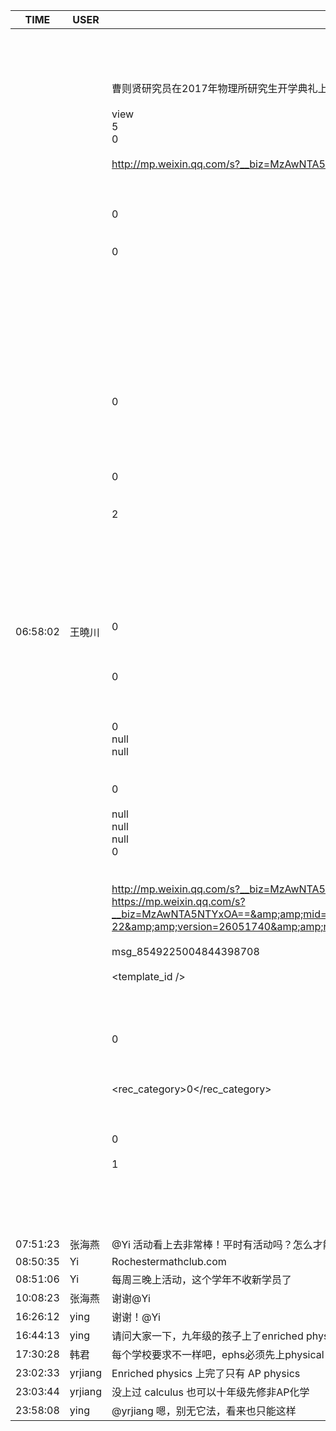 TIME | USER | MESSAGE
--- | --- | ---
06:58:02 | 王曉川 | <?xml version="1.0"?><br/><msg><br/>	<appmsg appid="" sdkver="0"><br/>		<title>装物理学家很欢乐很沉重</title><br/>		<des>曹则贤研究员在2017年物理所研究生开学典礼上的致辞各位年轻的朋友，大家好，欢迎大家从今天起正式加入物理所。</des><br/>		<username /><br/>		<action>view</action><br/>		<type>5</type><br/>		<showtype>0</showtype><br/>		<content /><br/>		<url>http://mp.weixin.qq.com/s?__biz=MzAwNTA5NTYxOA==&amp;amp;mid=2650857800&amp;amp;idx=1&amp;amp;sn=fd25681946b93f77319570d614d673ad&amp;amp;chksm=80d5a8e5b7a221f3870a301c44fba7cff8eb7241adc1fe2726133d57f91bbc9f80019892296a&amp;amp;mpshare=1&amp;amp;scene=1&amp;amp;srcid=0305finf8jk7qtd5qYfbTfIO#rd</url><br/>		<lowurl /><br/>		<dataurl /><br/>		<lowdataurl /><br/>		<contentattr>0</contentattr><br/>		<streamvideo><br/>			<streamvideourl /><br/>			<streamvideototaltime>0</streamvideototaltime><br/>			<streamvideotitle /><br/>			<streamvideowording /><br/>			<streamvideoweburl /><br/>			<streamvideothumburl /><br/>			<streamvideoaduxinfo /><br/>			<streamvideopublishid /><br/>		</streamvideo><br/>		<canvasPageItem><br/>			<canvasPageXml><![CDATA[]]></canvasPageXml><br/>		</canvasPageItem><br/>		<appattach><br/>			<totallen>0</totallen><br/>			<attachid /><br/>			<cdnattachurl /><br/>			<emoticonmd5 /><br/>			<aeskey /><br/>			<fileext /><br/>			<islargefilemsg>0</islargefilemsg><br/>		</appattach><br/>		<extinfo /><br/>		<androidsource>2</androidsource><br/>		<sourceusername></sourceusername><br/>		<sourcedisplayname /><br/>		<commenturl /><br/>		<thumburl /><br/>		<mediatagname /><br/>		<messageaction><![CDATA[]]></messageaction><br/>		<messageext><![CDATA[]]></messageext><br/>		<emoticongift><br/>			<packageflag>0</packageflag><br/>			<packageid /><br/>		</emoticongift><br/>		<emoticonshared><br/>			<packageflag>0</packageflag><br/>			<packageid /><br/>		</emoticonshared><br/>		<designershared><br/>			<designeruin>0</designeruin><br/>			<designername>null</designername><br/>			<designerrediretcturl>null</designerrediretcturl><br/>		</designershared><br/>		<emotionpageshared><br/>			<tid>0</tid><br/>			<title>null</title><br/>			<desc>null</desc><br/>			<iconUrl>null</iconUrl><br/>			<secondUrl>null</secondUrl><br/>			<pageType>0</pageType><br/>		</emotionpageshared><br/>		<webviewshared><br/>			<shareUrlOriginal>http://mp.weixin.qq.com/s?__biz=MzAwNTA5NTYxOA==&amp;amp;mid=2650857800&amp;amp;idx=1&amp;amp;sn=fd25681946b93f77319570d614d673ad&amp;amp;chksm=80d5a8e5b7a221f3870a301c44fba7cff8eb7241adc1fe2726133d57f91bbc9f80019892296a&amp;amp;mpshare=1&amp;amp;scene=1&amp;amp;srcid=0305finf8jk7qtd5qYfbTfIO&amp;amp;from=groupmessage#rd</shareUrlOriginal><br/>			<shareUrlOpen>https://mp.weixin.qq.com/s?__biz=MzAwNTA5NTYxOA==&amp;amp;mid=2650857800&amp;amp;idx=1&amp;amp;sn=fd25681946b93f77319570d614d673ad&amp;amp;chksm=80d5a8e5b7a221f3870a301c44fba7cff8eb7241adc1fe2726133d57f91bbc9f80019892296a&amp;amp;mpshare=1&amp;amp;scene=1&amp;amp;srcid=0305finf8jk7qtd5qYfbTfIO&amp;amp;from=groupmessage&amp;amp;ascene=1&amp;amp;devicetype=android-22&amp;amp;version=26051740&amp;amp;nettype=fast.t-mobile.com&amp;amp;abtest_cookie=AgABAAoADAAJAJiKHgCjih4A8ooeAD6LHgDUix4A2IseAOaLHgD7ix4AB4weAAAA&amp;amp;lang=en&amp;amp;pass_ticket=5dBlyj5krCC3Sod8umZF7ZPpleTBOxzNRGLapxNVEHS7OW5N3rci7pWCHnJQebhk&amp;amp;wx_header=1</shareUrlOpen><br/>			<jsAppId /><br/>			<publisherId>msg_8549225004844398708</publisherId><br/>		</webviewshared><br/>		<template_id /><br/>		<md5 /><br/>		<weappinfo><br/>			<username /><br/>			<appid /><br/>			<appservicetype>0</appservicetype><br/>		</weappinfo><br/>		<statextstr /><br/>		<websearch><br/>			<rec_category>0</rec_category><br/>		</websearch><br/>	</appmsg><br/>	<fromusername></fromusername><br/>	<scene>0</scene><br/>	<appinfo><br/>		<version>1</version><br/>		<appname></appname><br/>	</appinfo><br/>	<commenturl></commenturl><br/></msg><br/><br/>
07:51:23 | 张海燕 | @Yi 活动看上去非常棒！平时有活动吗？怎么才能得到更多信息？谢谢！
08:50:35 | Yi | Rochestermathclub.com
08:51:06 | Yi | 每周三晚上活动，这个学年不收新学员了
10:08:23 | 张海燕 | 谢谢@Yi 
16:26:12 | ying | 谢谢！@Yi 
16:44:13 | ying | 请问大家一下，九年级的孩子上了enriched physics后，是不是应该十年级上高一级的物理？但是除了ap physics好像也没有其他选择了（但是建议同时或学过calculus）。这样学物理时断时续好吧？有何建议？谢谢
17:30:28 | 韩君 | 每个学校要求不一样吧，ephs必须先上physical science,才能上physics, chemistry.如果是上面的情况那就只有自己补数学了，必须满足pre-requisites, 不知道对不对只是建议
23:02:33 | yrjiang | Enriched physics 上完了只有 AP physics 
23:03:44 | yrjiang | 没上过 calculus 也可以十年级先修非AP化学
23:58:08 | ying | @yrjiang 嗯，别无它法，看来也只能这样

